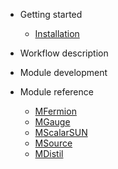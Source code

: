 - Getting started
  - [Installation](install.md)

- Workflow description

- Module development

- Module reference
  - [MFermion](mfermion.md)
  - [MGauge](mgauge.md)
  - [MScalarSUN](mscalarsun.md)
  - [MSource](msource.md)
  - [MDistil](mdistil.md)

